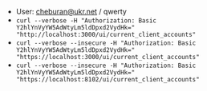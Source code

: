 

 - User: cheburan@ukr.net / qwerty
 - `curl --verbose -H "Authorization: Basic Y2hlYnVyYW5AdWtyLm5ldDpxd2VydHk=" "http://localhost:3000/ui/current_client_accounts" `
 - `curl --verbose --insecure -H "Authorization: Basic Y2hlYnVyYW5AdWtyLm5ldDpxd2VydHk=" "https://localhost:3000/ui/current_client_accounts" `
 - `curl --verbose --insecure -H "Authorization: Basic Y2hlYnVyYW5AdWtyLm5ldDpxd2VydHk=" "https://localhost:8102/ui/current_client_accounts" `
